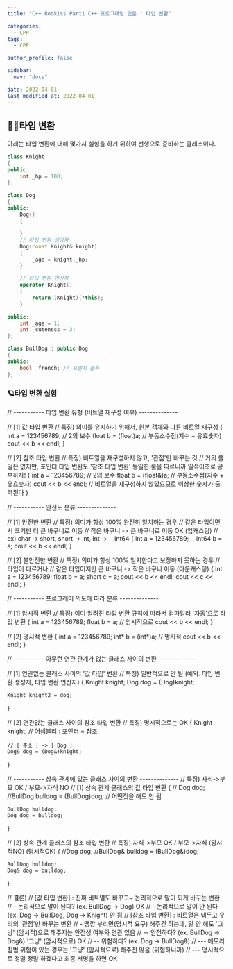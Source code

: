 ```yaml
---
title: "C++ Rookiss Part1 C++ 프로그래밍 입문 : 타입 변환"

categories:
  - CPP
tags:
  - CPP

author_profile: false

sidebar:
  nav: "docs"

date: 2022-04-01
last_modified_at: 2022-04-01
---
```



## 🙇‍♀️타입 변환


아래는 타입 변환에 대해 몇가지 실험을 하기 위하여 선행으로 준비하는 클래스이다.

```cpp
class Knight
{
public:
	int _hp = 100;
};

class Dog
{
public:
	Dog()
	{

	}
	// 타입 변환 생성자
	Dog(const Knight& knight)
	{
		_age = knight._hp;
	}

	// 타입 변환 연산자
	operator Knight()
	{
		return (Knight)(*this);
	}

public:
	int _age = 1;
	int _cuteness = 3;
};

class BullDog : public Dog
{
public:
	bool _french; // 프렌치 불독
};
```


### 🪐타입 변환 실험


// ----------- 타입 변환 유형 (비트열 재구성 여부) --------------

// [1] 값 타입 변환
// 특징) 의미를 유지하기 위해서, 원본 객체와 다른 비트열 재구성
{
	int a = 123456789; // 2의 보수
	float b = (float)a; // 부동소수점(지수 + 유효숫자)
	cout << b << endl;
}

// [2] 참조 타입 변환
// 특징) 비트열을 재구성하지 않고, '관점'만 바꾸는 것
// 거의 쓸일은 없지만, 포인터 타입 변환도 '참조 타입 변환' 동일한 룰을 따르니까 일석이조로 공부하자!
{
	int a = 123456789; // 2의 보수
	float b = (float&)a; // 부동소수점(지수 + 유효숫자)
	cout << b << endl; // 비트열을 재구성하지 않았으므로 이상한 숫자가 출력된다
}

// ----------- 안전도 분류 --------------

// [1] 안전한 변환
// 특징) 의미가 항상 100% 완전히 일치하는 경우
// 같은 타입이면서 크기만 더 큰 바구니로 이동
// 작은 바구니 -> 큰 바구니로 이동 OK (업캐스팅)
// ex) char -> short, short -> int, int -> __int64
{
	int a = 123456789;
	__int64 b = a;
	cout << b << endl;
}

// [2] 불안전한 변환
// 특징) 의미가 항상 100% 일치한다고 보장하지 못하는 경우
// 타입이 다르거나
// 같은 타입이지만 큰 바구니 -> 작은 바구니 이동 (다운캐스팅)
{
	int a = 123456789;
	float b = a;
	short c = a;
	cout << b << endl;
	cout << c << endl;
}


// ----------- 프로그래머 의도에 따라 분류 --------------

// [1] 암시적 변환
// 특징) 이미 알려진 타입 변환 규칙에 따라서 컴파일러 '자동'으로 타입 변환
{
	int a = 123456789;
	float b = a; // 암시적으로
	cout << b << endl;
}

// [2] 명시적 변환
{
	int a = 123456789;
	int* b = (int*)a; // 명시적
	cout << b << endl;
}


// ----------- 아무런 연관 관계가 없는 클래스 사이의 변환 --------------

// [1] 연관없는 클래스 사이의 '값 타입' 변환
// 특징) 일반적으로 안 됨 (예외: 타입 변환 생성자, 타입 변환 연산자)
{
	Knight knight;
	Dog dog = (Dog)knight;

	Knight knight2 = dog;
}

// [2] 연관없는 클래스 사이의 참조 타입 변환
// 특징) 명시적으로는 OK
{
	Knight knight;
	// 어셈블리 : 포인터 = 참조

	// [ 주소 ] -> [ Dog ]
	Dog& dog = (Dog&)knight;
}


// ----------- 상속 관계에 있는 클래스 사이의 변환 --------------
// 특징) 자식->부모 OK		/		부모->자식 NO
// [1] 상속 관계 클래스의 값 타입 변환
{
	// Dog dog;
	//BullDog bulldog = (BullDog)dog; // 어떤짓을 해도 안 됨

	BullDog bulldog;
	Dog dog = bulldog;
}

// [2] 상속 관계 클래스의 참조 타입 변환
// 특징) 자식->부모 OK		/		부모->자식 (암시적NO) (명시적OK)
{
	//Dog dog;
	//BullDog& bulldog = (BullDog&)dog;

	BullDog bulldog;
	Dog& dog = bulldog;
}

// 결론)
// [값 타입 변환] : 진짜 비트열도 바꾸고~ 논리적으로 말이 되게 바꾸는 변환
// - 논리적으로 말이 된다? (ex. BullDog -> Dog) OK
// - 논리적으로 말이 안 된다 (ex. Dog -> BullDog, Dog -> Knight) 안 됨
// [참조 타입 변환] : 비트열은 냅두고 우리의 '관점'만 바꾸는 변환
// - 땡깡 부리면(명시적 요구) 해주긴 하는데, 말 안 해도 '그냥' (암시적)으로 해주지는 안전성 여부와 연관 있음
// -- 안전하다? (ex. BullDog -> Dog&) '그냥' (암시적으로) OK
// -- 위험하다? (ex. Dog -> BullDog&)
// --- 메모리 침범 위험이 있는 경우는 '그냥' (암시적으로) 해주진 않음 (위험하니까)
// --- 명시적으로 정말 정말 하겠다고 최종 서명을 하면 OK


